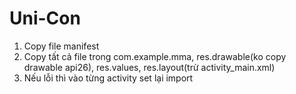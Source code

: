 # Uni-Con
1. Copy file manifest
2. Copy tất cả file trong com.example.mma, res.drawable(ko copy drawable api26), res.values, res.layout(trừ activity_main.xml)
5. Nếu lỗi thì vào từng activity set lại import

